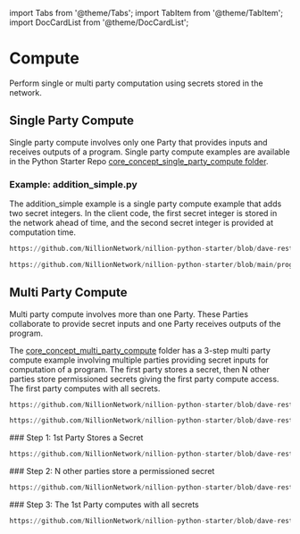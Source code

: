 import Tabs from '@theme/Tabs';
import TabItem from '@theme/TabItem';
import DocCardList from '@theme/DocCardList';

# Compute

Perform single or multi party computation using secrets stored in the network.

<DocCardList/>

## Single Party Compute

Single party compute involves only one Party that provides inputs and receives outputs of a program. Single party compute examples are available in the Python Starter Repo [core_concept_single_party_compute folder](https://github.com/NillionNetwork/nillion-python-starter/core_concept_single_party_compute).

### Example: addition_simple.py

The addition_simple example is a single party compute example that adds two secret integers. In the client code, the first secret integer is stored in the network ahead of time, and the second secret integer is provided at computation time.

<Tabs>
  <TabItem value="client" label="Client code" default>

```python reference showGithubLink
https://github.com/NillionNetwork/nillion-python-starter/blob/dave-restructure/examples_and_tutorials/core_concept_single_party_compute/addition_simple.py#L14-L100
```

  </TabItem>
  <TabItem value="readme" label="Nada program" default>

```python reference showGithubLink
https://github.com/NillionNetwork/nillion-python-starter/blob/main/programs/addition_simple.py

```

  </TabItem>
</Tabs>

## Multi Party Compute

Multi party compute involves more than one Party. These Parties collaborate to provide secret inputs and one Party receives outputs of the program.

The [core_concept_multi_party_compute](https://github.com/NillionNetwork/nillion-python-starter/blob/dave-restructure/examples_and_tutorials/core_concept_multi_party_compute) folder has a 3-step multi party compute example involving multiple parties providing secret inputs for computation of a program. The first party stores a secret, then N other parties store permissioned secrets giving the first party compute access. The first party computes with all secrets.

<Tabs>
  <TabItem value="readme" label="README" default>

```python reference showGithubLink
https://github.com/NillionNetwork/nillion-python-starter/blob/dave-restructure/examples_and_tutorials/core_concept_multi_party_compute/README.md

```

  </TabItem>
  <TabItem value="config" label="Config file" default>

```python reference showGithubLink
https://github.com/NillionNetwork/nillion-python-starter/blob/dave-restructure/examples_and_tutorials/core_concept_multi_party_compute/config.py
```

  </TabItem>
  <TabItem value="apple" label="Step 1" default>
    ### Step 1: 1st Party Stores a Secret

```python reference showGithubLink
https://github.com/NillionNetwork/nillion-python-starter/blob/dave-restructure/examples_and_tutorials/core_concept_multi_party_compute/01_store_secret_party1.py#L19-L100
```

  </TabItem>
  <TabItem value="orange" label="Step 2">
    ### Step 2: N other parties store a permissioned secret

```python reference showGithubLink
https://github.com/NillionNetwork/nillion-python-starter/blob/dave-restructure/examples_and_tutorials/core_concept_multi_party_compute/02_store_secret_party_n.py#L36-L108
```

  </TabItem>
  <TabItem value="banana" label="Step 3">
    ### Step 3: The 1st Party computes with all secrets

```python reference showGithubLink
https://github.com/NillionNetwork/nillion-python-starter/blob/dave-restructure/examples_and_tutorials/core_concept_multi_party_compute/03_multi_party_compute.py#L43-L100
```

  </TabItem>
</Tabs>

